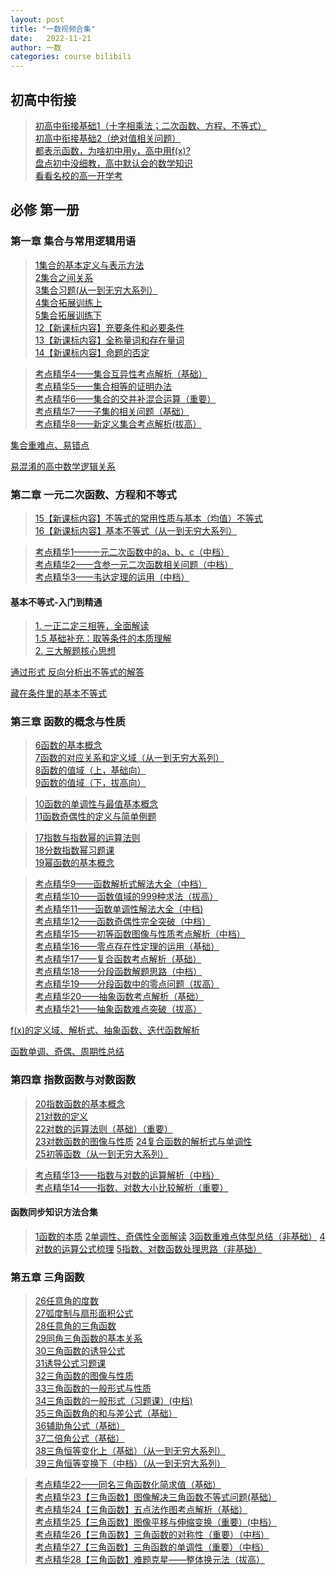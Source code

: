 ```yaml
---
layout: post
title: "一数视频合集"
date:   2022-11-21
author: 一数
categories: course bilibili
---
```


## 初高中衔接

> [初高中衔接基础1（十字相乘法；二次函数、方程、不等式）](https://bilibili.com/video/BV1qt411P7Kx)  
> [初高中衔接基础2（绝对值相关问题）](https://bilibili.com/video/BV1Ct411w7x1)  
> [都表示函数，为啥初中用y，高中用f(x)?](https://www.bilibili.com/video/BV1Cd4y1S7Sx)  
> [盘点初中没细教，高中默认会的数学知识](https://www.bilibili.com/video/BV16F411c7YL)  
> [看看名校的高一开学考](https://www.bilibili.com/video/BV1Rd4y1A7QF)  

## 必修 第一册

### 第一章 集合与常用逻辑用语

> [1集合的基本定义与表示方法](https://www.bilibili.com/video/BV1nt411E74F)  
> [2集合之间关系](https://www.bilibili.com/video/BV1Jt411E76i)  
> [3集合习题(从一到无穷大系列）](https://www.bilibili.com/video/BV13t411E7M5)  
> [4集合拓展训练上](https://www.bilibili.com/video/BV13t411E7Nn)  
> [5集合拓展训练下](https://www.bilibili.com/video/BV13t411E7G3)  
> [12【新课标内容】充要条件和必要条件](https://www.bilibili.com/video/BV1qt411c7gx)  
> [13【新课标内容】全称量词和存在量词](https://www.bilibili.com/video/BV1Gt411w7FZ)  
> [14【新课标内容】命题的否定](https://www.bilibili.com/video/BV1xt411F7Np)

> [考点精华4——集合互异性考点解析（基础）](https://www.bilibili.com/video/BV1U4411k7Xj)  
> [考点精华5——集合相等的证明办法](https://www.bilibili.com/video/BV184411C7QQ)  
> [考点精华6——集合的交并补混合运算（重要）](https://www.bilibili.com/video/BV1QJ411w7zB)  
> [考点精华7——子集的相关问题（基础）](https://www.bilibili.com/video/BV1GJ411A72q)  
> [考点精华8——新定义集合考点解析(拔高）](https://www.bilibili.com/video/BV1yJ411M7RR)

[集合重难点、易错点](https://www.bilibili.com/video/BV1ae4y1C7PA)

[易混淆的高中数学逻辑关系](https://www.bilibili.com/video/BV1jd4y1g7dY)

### 第二章 一元二次函数、方程和不等式

> [15【新课标内容】不等式的常用性质与基本（均值）不等式](https://www.bilibili.com/video/BV1Wt411u7je)  
> [16【新课标内容】基本不等式（从一到无穷大系列）](https://www.bilibili.com/video/BV1Qt411u7eL)

> [考点精华1——一元二次函数中的a、b、c（中档）](https://www.bilibili.com/video/BV1T441127ig)  
> [考点精华2——含参一元二次函数相关问题（中档）](https://www.bilibili.com/video/BV1w4411y7ep)  
> [考点精华3——韦达定理的运用（中档）](https://www.bilibili.com/video/BV1o4411y7FT)  

#### 基本不等式-入门到精通
 
> [1. 一正二定三相等，全面解读](https://www.bilibili.com/video/VM7dcqr)  
> [1.5 基础补充：取等条件的本质理解](https://www.bilibili.com/video/ewLbrAB)  
> [2. 三大解题核心思想](https://www.bilibili.com/video/IBgjbp0)

[通过形式 反向分析出不等式的解答](https://www.bilibili.com/video/BV1Qf4y1D7Ua)

[藏在条件里的基本不等式](https://www.bilibili.com/video/BV1bq4y1q76W)

### 第三章 函数的概念与性质

> [6函数的基本概念](bilibili.com/video/BV1Et411j7qJ)  
> [7函数的对应关系和定义域（从一到无穷大系列）](bilibili.com/video/BV1Et411j7zk)  
> [8函数的值域（上，基础向）](bilibili.com/video/BV1Et411j72N)  
> [9函数的值域（下，拔高向）](bilibili.com/video/BV13t411j7Fd)  

> [10函数的单调性与最值基本概念](bilibili.com/video/BV1gt411j7Zh)  
> [11函数奇偶性的定义与简单例题](bilibili.com/video/BV13t411j7AQ)

> [17指数与指数幂的运算法则](bilibili.com/video/BV16t411T766)  
> [18分数指数幂习题课](bilibili.com/video/BV1kt411M7YF)  
> [19幂函数的基本概念](bilibili.com/video/BV1Pt411N7gL)  

> [考点精华9——函数解析式解法大全（中档）](https://www.bilibili.com/video/BV18J411T7vo)  
> [考点精华10——函数值域的999种求法（拔高）](https://www.bilibili.com/video/BV1gE411R718)  
> [考点精华11——函数单调性解法大全（中档)](https://www.bilibili.com/video/BV1rE411X7Ej)  
> [考点精华12——函数奇偶性完全突破（中档）](https://www.bilibili.com/video/BV1HE41197qU)  
> [考点精华15——初等函数图像与性质考点解析（中档）](https://www.bilibili.com/video/BV1AE411k7mK)  
> [考点精华16——零点存在性定理的运用（基础）](https://www.bilibili.com/video/BV12E411y769)  
> [考点精华17——复合函数考点解析（基础）](https://www.bilibili.com/video/BV12E411a7mm)  
> [考点精华18——分段函数解题思路（中档）](https://www.bilibili.com/video/BV1uE411Y7zp)  
> [考点精华19——分段函数中的零点问题（拔高）](https://www.bilibili.com/video/BV1dE411i7DX)  
> [考点精华20——抽象函数考点解析（基础）](https://www.bilibili.com/video/BV1jJ41147Cb)  
> [考点精华21——抽象函数难点突破（拔高）](https://www.bilibili.com/video/BV1bJ411474R)  

[f(x)的定义域、解析式、抽象函数、迭代函数解析](https://www.bilibili.com/video/BV1TT4y1w7Vh)

[函数单调、奇偶、周期性总结](https://www.bilibili.com/video/BV1SK411G72L)

### 第四章 指数函数与对数函数

> [20指数函数的基本概念](https://www.bilibili.com/video/BV1Qt411N7J3)  
> [21对数的定义](https://www.bilibili.com/video/BV1A4411X7rV)  
> [22对数的运算法则（基础）（重要）](https://www.bilibili.com/video/BV1m4411X7Yf)  
> [23对数函数的图像与性质](https://www.bilibili.com/video/BV1K4411Q7q1) 
> [24复合函数的解析式与单调性](https://www.bilibili.com/video/BV1k4411S7VR)  
> [25初等函数（从一到无穷大系列）](https://www.bilibili.com/video/BV1D4411m7iD)   

> [考点精华13——指数与对数的运算解析（中档）](https://www.bilibili.com/video/BV1zE411Z7ZJ)  
> [考点精华14——指数、对数大小比较解析（重要）](https://www.bilibili.com/video/BV16E411C7iw)

#### 函数同步知识方法合集

> [1函数的本质](https://www.bilibili.com/video/BV1QN4y1c7RQ)
> [2单调性、奇偶性全面解读](https://www.bilibili.com/video/BV1VG4y1H7WB)
> [3函数重难点体型总结（非基础）](https://bilibili.com/video/BV1WG4y187bk)
> [4对数的运算公式梳理](https://bilibili.com/video/BV1ke4y1W7tb)
> [5指数、对数函数处理思路（非基础）](https://bilibili.com/video/BV1zD4y1s76r)

### 第五章 三角函数

> [26任意角的度数](https://www.bilibili.com/video/BV1m4411U7Fa)  
> [27弧度制与扇形面积公式](https://www.bilibili.com/video/BV1i4411Z71y)  
> [28任意角的三角函数](https://www.bilibili.com/video/BV1P4411f7h1)  
> [29同角三角函数的基本关系](https://www.bilibili.com/video/BV1K4411o7p9)  
> [30三角函数的诱导公式](https://www.bilibili.com/video/BV164411R7nJ)  
> [31诱导公式习题课](https://www.bilibili.com/video/BV1j4411d7zo)  
> [32三角函数的图像与性质](https://www.bilibili.com/video/BV1H4411r77Q)  
> [33三角函数的一般形式与性质](https://www.bilibili.com/video/BV1g4411k7Mb)  
> [34三角函数的一般形式（习题课）(中档)](bilibili.com/video/BV1Z4411z7P6)  
> [35三角函数角的和与差公式（基础）](https://www.bilibili.com/video/BV1r4411z76d)  
> [36辅助角公式（基础）](bilibili.com/video/BV1U4411q7yL)  
> [37二倍角公式（基础）](bilibili.com/video/BV1a4411275T)  
> [38三角恒等变化上（基础）（从一到无穷大系列）](https://www.bilibili.com/video/BV1r4411m7K7)  
> [39三角恒等变换下（中档）（从一到无穷大系列）](https://www.bilibili.com/video/BV16441117wo)

> [考点精华22——同名三角函数化简求值（基础）](https://www.bilibili.com/video/BV1sJ41147qB)  
> [考点精华23【三角函数】图像解决三角函数不等式问题(基础）](https://www.bilibili.com/video/BV1SJ411W77r)  
> [考点精华24【三角函数】五点法作图考点解析（基础）](https://www.bilibili.com/video/BV1bJ411Y7za)  
> [考点精华25【三角函数】图像平移与伸缩变换（重要）(中档）](https://www.bilibili.com/video/BV18J411e7mC)  
> [考点精华26【三角函数】三角函数的对称性（重要）（中档）](https://www.bilibili.com/video/BV1oJ411873y)  
> [考点精华27【三角函数】三角函数的单调性（重要）（中档）](https://www.bilibili.com/video/BV1n7411B7t2)  
> [考点精华28【三角函数】难题克星——整体换元法（拔高）](https://www.bilibili.com/video/BV1Q7411n7fS)